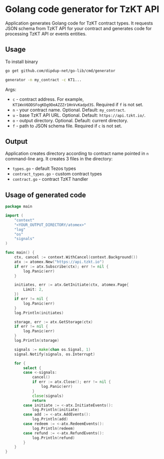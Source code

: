 # Golang code generator for TzKT API

Application generates Golang code for TzKT contract types. It requests JSON schema from TzKT API for your contract and generates code for processing TzKT API or events entities.

## Usage

To install binary

```bash
go get github.com/dipdup-net/go-lib/cmd/generator
```

```bash
generator -n my_contract -c KT1...
```

Args:

* `c` - contract address. For example, `KT1WxV6DDSFogKDg9DeAZZZr1HnVvKadpd3S`. Required if `f` is not set.
* `n` - your contract name. Optional. Default: `my_contract`.
* `u` - base TzKT API URL. Optional. Default: `https://api.tzkt.io/`.
* `o` - output directory. Optional. Default: current directory.
* `f` - path to JSON schema file. Required if `c` is not set.

## Output

Application creates directory according to contract name pointed in `n` command-line arg. It creates 3 files in the directory:

* `types.go` - default Tezos types
* `contract_types.go` - custom contract types
* `contract.go` - contract TzKT handler

## Usage of generated code

```go
package main

import (
    "context"
    "<YOUR_OUTPUT_DIRECTORY/atomex>"
    "log"
    "os"
    "signals"
)

func main() {
    ctx, cancel := context.WithCancel(context.Background())
    atx := atomex.New("https://api.tzkt.io")
    if err := atx.Subscribe(ctx); err != nil {
        log.Panic(err)
    }

    initiates, err := atx.GetInitiate(ctx, atomex.Page{
        Limit: 2,
    })
    if err != nil {
        log.Panic(err)
    }
    log.Println(initiates)

    storage, err := atx.GetStorage(ctx)
    if err != nil {
        log.Panic(err)
    }
    log.Println(storage)

    signals := make(chan os.Signal, 1)
    signal.Notify(signals, os.Interrupt)

    for {
        select {
        case <-signals:
            cancel()
            if err := atx.Close(); err != nil {
                log.Panic(err)
            }
            close(signals)
            return
        case initiate := <-atx.InitiateEvents():
            log.Println(initiate)
        case add := <-atx.AddEvents():
            log.Println(add)
        case redeem := <-atx.RedeemEvents():
            log.Println(redeem)
        case refund := <-atx.RefundEvents():
            log.Println(refund)
        }
    }
}
```